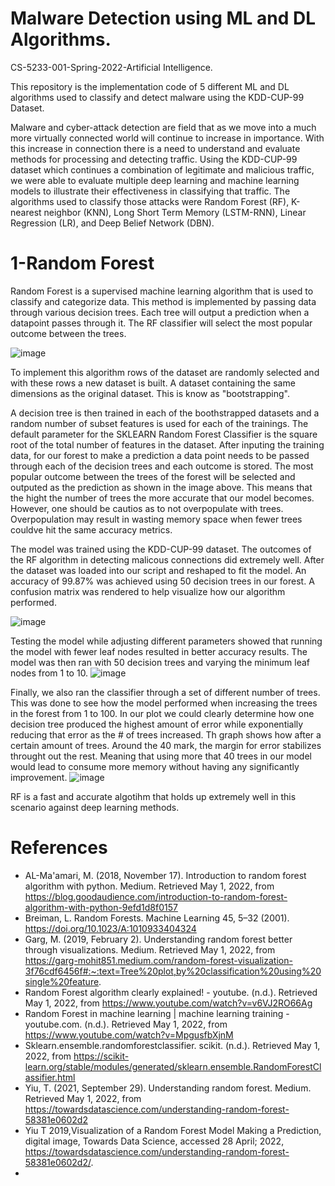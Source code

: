 # Malware Detection using ML and DL Algorithms.
CS-5233-001-Spring-2022-Artificial Intelligence.

This repository is the implementation code of 5 different ML and DL algorithms used to classify and detect malware using the KDD-CUP-99 Dataset.

Malware and cyber-attack detection are field that as we move into a much more virtually connected world will continue to increase in importance. With this increase in connection there is a need to understand and evaluate methods for processing and detecting traffic. Using the KDD-CUP-99 dataset which continues a combination of legitimate and malicious traffic, we were able to evaluate multiple deep learning and machine learning models to illustrate their effectiveness in classifying that traffic. The algorithms used to classify those attacks were Random Forest (RF), K-nearest neighbor (KNN), Long Short Term Memory (LSTM-RNN), Linear Regression (LR), and Deep Belief Network (DBN). 


#  1-Random Forest

Random Forest is a supervised machine learning algorithm that is used to classify and categorize data. This method is implemented by passing data through various decision trees. Each tree will output a prediction when a datapoint passes through it. The RF classifier will select the most popular outcome between the trees.

![image](https://user-images.githubusercontent.com/100402089/166165845-b8801835-be60-42a2-b77a-ee30fce989bc.png)

To implement this algorithm rows of the dataset are randomly selected and with these rows a new dataset is built. A dataset containing the same dimensions as the original dataset. This is know as "bootstrapping".

A decision tree is then trained in each of the boothstrapped datasets and a random number of subset features is used for each of the trainings. The default parameter for the SKLEARN Random Forest Classifier is the square root of the total number of features in the dataset.
After inputing the training data, for our forest to make a prediction a data point needs to be passed through each of the decision trees and each outcome is stored. The most popular outcome between the trees of the forest will be selected and outputed as the prediction as shown in the image above. 
This means that the hight the number of trees the more accurate that our model becomes. However, one should be cautios as to not overpopulate with trees. Overpopulation may result in wasting memory space when fewer trees couldve hit the same accuracy metrics.

The model was trained using the KDD-CUP-99 dataset. The outcomes of the RF algorithm in detecting malicous connections did extremely well. After the dataset was loaded into our script and reshaped to fit the model. An accuracy of 99.87% was achieved using 50 decision trees in our forest. A confusion matrix was rendered to help visualize how our algorithm performed. 

![image](https://user-images.githubusercontent.com/100402089/166167155-1be866a4-f9a6-46c6-b35e-f1e81a1a2cd9.png)

Testing the model while adjusting different parameters showed that running the model with fewer leaf nodes resulted in better accuracy results. The model was then ran with 50 decision trees and varying the minimum leaf nodes from 1 to 10.
![image](https://user-images.githubusercontent.com/100402089/166167227-cf18465d-59aa-4016-95a7-3fc29c70b703.png)

Finally, we also ran the classifier through a set of different number of trees. This was done to see how the model performed when increasing the trees in the forest from 1 to 100. In our plot we could clearly determine how one decision tree produced the highest amount of error while exponentially reducing that error as the # of trees increased. Th graph shows how after a certain amount of trees. Around the 40 mark, the margin for error stabilizes throught out the rest. Meaning that using more that 40 trees in our model would lead to consume more memory without having any significantly improvement. 
![image](https://user-images.githubusercontent.com/100402089/166167365-1ae941e0-2aac-4f96-9cf4-3facf6b184b6.png)

RF is a fast and accurate algotihm that holds up extremely well in this scenario against deep learning methods.


























# References
-    AL-Ma'amari, M. (2018, November 17). Introduction to random forest algorithm with python. Medium. Retrieved May 1, 2022, from https://blog.goodaudience.com/introduction-to-random-forest-algorithm-with-python-9efd1d8f0157 
-    Breiman, L. Random Forests. Machine Learning 45, 5–32 (2001). https://doi.org/10.1023/A:1010933404324
-    Garg, M. (2019, February 2). Understanding random forest better through visualizations. Medium. Retrieved May 1, 2022, from https://garg-mohit851.medium.com/random-forest-visualization-3f76cdf6456f#:~:text=Tree%20plot,by%20classification%20using%20single%20feature.
-    Random Forest algorithm clearly explained! - youtube. (n.d.). Retrieved May 1, 2022, from https://www.youtube.com/watch?v=v6VJ2RO66Ag 
-    Random Forest in machine learning | machine learning training - youtube.com. (n.d.). Retrieved May 1, 2022, from https://www.youtube.com/watch?v=MpgusfbXjnM  
-    Sklearn.ensemble.randomforestclassifier. scikit. (n.d.). Retrieved May 1, 2022, from https://scikit-learn.org/stable/modules/generated/sklearn.ensemble.RandomForestClassifier.html 
-    Yiu, T. (2021, September 29). Understanding random forest. Medium. Retrieved May 1, 2022, from https://towardsdatascience.com/understanding-random-forest-58381e0602d2 
-    Yiu T 2019,Visualization of a Random Forest Model Making a Prediction, digital image, Towards Data Science, accessed 28 April; 2022, <https://towardsdatascience.com/understanding-random-forest-58381e0602d2/>.
-    
